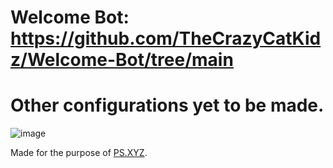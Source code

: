 # Welcome Bot: https://github.com/TheCrazyCatKidz/Welcome-Bot/tree/main

# Other configurations yet to be made.

![image](https://user-images.githubusercontent.com/79745507/148037995-84fac294-0c22-48d3-b257-37d31f8dec59.png)

Made for the purpose of [PS.XYZ](https://platservices.xyz).
